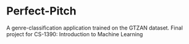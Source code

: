 # Perfect-Pitch
A genre-classification application trained on the GTZAN dataset. Final project for CS-1390: Introduction to Machine Learning
